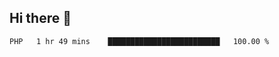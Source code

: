 ## Hi there 👋

<!--START_SECTION:waka-->

```txt
PHP   1 hr 49 mins    █████████████████████████   100.00 %
```

<!--END_SECTION:waka-->
